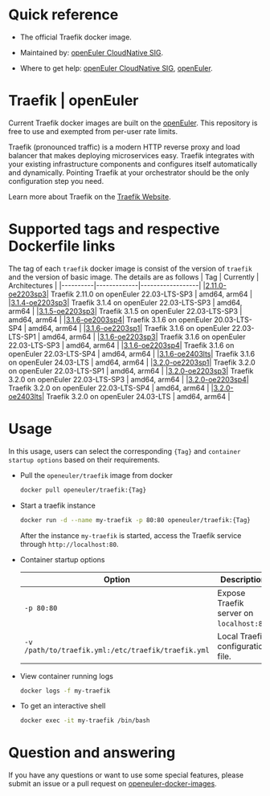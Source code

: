 # Quick reference

- The official Traefik docker image.

- Maintained by: [openEuler CloudNative SIG](https://gitee.com/openeuler/cloudnative).

- Where to get help: [openEuler CloudNative SIG](https://gitee.com/openeuler/cloudnative), [openEuler](https://gitee.com/openeuler/community).

# Traefik | openEuler
Current Traefik docker images are built on the [openEuler](https://repo.openeuler.org/). This repository is free to use and exempted from per-user rate limits.

Traefik (pronounced traffic) is a modern HTTP reverse proxy and load balancer that makes deploying microservices easy. Traefik integrates with your existing infrastructure components and configures itself automatically and dynamically. Pointing Traefik at your orchestrator should be the only configuration step you need.

Learn more about Traefik on the [Traefik Website](https://doc.traefik.io/).

# Supported tags and respective Dockerfile links
The tag of each `traefik` docker image is consist of the version of `traefik` and the version of basic image. The details are as follows
|    Tag   |  Currently  |   Architectures  |
|----------|-------------|------------------|
|[2.11.0-oe2203sp3](https://gitee.com/openeuler/openeuler-docker-images/blob/master/traefik/2.11.0/22.03-lts-sp3/Dockerfile)| Traefik 2.11.0 on openEuler 22.03-LTS-SP3 | amd64, arm64 |
|[3.1.4-oe2203sp3](https://gitee.com/openeuler/openeuler-docker-images/blob/master/traefik/3.1.4/22.03-lts-sp3/Dockerfile)| Traefik 3.1.4 on openEuler 22.03-LTS-SP3 | amd64, arm64 |
|[3.1.5-oe2203sp3](https://gitee.com/openeuler/openeuler-docker-images/blob/master/traefik/3.1.5/22.03-lts-sp3/Dockerfile)| Traefik 3.1.5 on openEuler 22.03-LTS-SP3 | amd64, arm64 |
|[3.1.6-oe2003sp4](https://gitee.com/openeuler/openeuler-docker-images/blob/master/traefik/3.1.6/20.03-lts-sp4/Dockerfile)| Traefik 3.1.6 on openEuler 20.03-LTS-SP4 | amd64, arm64 |
|[3.1.6-oe2203sp1](https://gitee.com/openeuler/openeuler-docker-images/blob/master/traefik/3.1.6/22.03-lts-sp1/Dockerfile)| Traefik 3.1.6 on openEuler 22.03-LTS-SP1 | amd64, arm64 |
|[3.1.6-oe2203sp3](https://gitee.com/openeuler/openeuler-docker-images/blob/master/traefik/3.1.6/22.03-lts-sp3/Dockerfile)| Traefik 3.1.6 on openEuler 22.03-LTS-SP3 | amd64, arm64 |
|[3.1.6-oe2203sp4](https://gitee.com/openeuler/openeuler-docker-images/blob/master/traefik/3.1.6/22.03-lts-sp4/Dockerfile)| Traefik 3.1.6 on openEuler 22.03-LTS-SP4 | amd64, arm64 |
|[3.1.6-oe2403lts](https://gitee.com/openeuler/openeuler-docker-images/blob/master/traefik/3.1.6/24.03-lts/Dockerfile)| Traefik 3.1.6 on openEuler 24.03-LTS | amd64, arm64 |
|[3.2.0-oe2203sp1](https://gitee.com/openeuler/openeuler-docker-images/blob/master/traefik/3.2.0/22.03-lts-sp1/Dockerfile)| Traefik 3.2.0 on openEuler 22.03-LTS-SP1 | amd64, arm64 |
|[3.2.0-oe2203sp3](https://gitee.com/openeuler/openeuler-docker-images/blob/master/traefik/3.2.0/22.03-lts-sp3/Dockerfile)| Traefik 3.2.0 on openEuler 22.03-LTS-SP3 | amd64, arm64 |
|[3.2.0-oe2203sp4](https://gitee.com/openeuler/openeuler-docker-images/blob/master/traefik/3.2.0/22.03-lts-sp4/Dockerfile)| Traefik 3.2.0 on openEuler 22.03-LTS-SP4 | amd64, arm64 |
|[3.2.0-oe2403lts](https://gitee.com/openeuler/openeuler-docker-images/blob/master/traefik/3.2.0/24.03-lts/Dockerfile)| Traefik 3.2.0 on openEuler 24.03-LTS | amd64, arm64 |

# Usage
In this usage, users can select the corresponding `{Tag}` and `container startup options` based on their requirements.

- Pull the `openeuler/traefik` image from docker

	```bash
	docker pull openeuler/traefik:{Tag}
	```

- Start a traefik instance

	```bash
	docker run -d --name my-traefik -p 80:80 openeuler/traefik:{Tag}
	```
	After the instance `my-traefik` is started, access the Traefik service through `http://localhost:80`.

- Container startup options

	| Option | Description |
	|--|--|
	| `-p 80:80` | Expose Traefik  server on `localhost:80`. |
    | `-v /path/to/traefik.yml:/etc/traefik/traefik.yml` | Local Traefik configuration file. |
    
- View container running logs

	```bash
	docker logs -f my-traefik
	```
	
- To get an interactive shell

	```bash
	docker exec -it my-traefik /bin/bash
	```

# Question and answering
If you have any questions or want to use some special features, please submit an issue or a pull request on [openeuler-docker-images](https://gitee.com/openeuler/openeuler-docker-images).